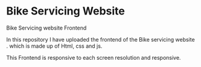 # Bike Servicing Website
Bike Servicing website Frontend


In this repository I have uploaded the frontend of the Bike servicing website . which is made up of Html, css and js. 

This Frontend is responsive to each screen resolution and responsive.
